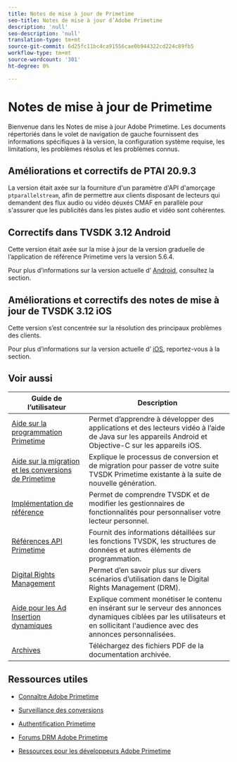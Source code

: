 ```yaml
---
title: Notes de mise à jour de Primetime
seo-title: Notes de mise à jour d’Adobe Primetime
description: 'null'
seo-description: 'null'
translation-type: tm+mt
source-git-commit: 6d25fc11bc4ca91556cae0b944322cd224c89fb5
workflow-type: tm+mt
source-wordcount: '301'
ht-degree: 0%

---
```



# Notes de mise à jour de Primetime

Bienvenue dans les Notes de mise à jour Adobe Primetime. Les documents répertoriés dans le volet de navigation de gauche fournissent des informations spécifiques à la version, la configuration système requise, les limitations, les problèmes résolus et les problèmes connus.

## Améliorations et correctifs de PTAI 20.9.3

La version était axée sur la fourniture d&#39;un paramètre d&#39;API d&#39;amorçage `ptparallelstream`, afin de permettre aux clients disposant de lecteurs qui demandent des flux audio ou vidéo déuxés CMAF en parallèle pour s&#39;assurer que les publicités dans les pistes audio et vidéo sont cohérentes.

## Correctifs dans TVSDK 3.12 Android

Cette version était axée sur la mise à jour de la version graduelle de l’application de référence Primetime vers la version 5.6.4.

Pour plus d’informations sur la version actuelle d’ [Android](../release-notes/tvsdk-3x-android.md), consultez la section.

## Améliorations et correctifs des notes de mise à jour de TVSDK 3.12 iOS

Cette version s’est concentrée sur la résolution des principaux problèmes des clients.

Pour plus d’informations sur la version actuelle d’ [iOS](../release-notes/tvsdk-3x-ios.md), reportez-vous à la section.

## Voir aussi

| Guide de l’utilisateur | Description |
|--- |--- |
| [Aide sur la programmation Primetime](/help/programming/home.md) | Permet d’apprendre à développer des applications et des lecteurs vidéo à l’aide de Java sur les appareils Android et Objective-C sur les appareils iOS. |
| [Aide sur la migration et les conversions de Primetime](/help/migration-guides/home.md) | Explique le processus de conversion et de migration pour passer de votre suite TVSDK Primetime existante à la suite de nouvelle génération. |
| [Implémentation de référence](/help/android-reference-implementation/home.md) | Permet de comprendre TVSDK et de modifier les gestionnaires de fonctionnalités pour personnaliser votre lecteur personnel. |
| [Références API Primetime](/help/reference/api-references.md) | Fournit des informations détaillées sur les fonctions TVSDK, les structures de données et autres éléments de programmation. |
| [Digital Rights Management](/help/digital-rights-management/home.md) | Permet d’en savoir plus sur divers scénarios d’utilisation dans le Digital Rights Management (DRM). |
| [Aide pour les Ad Insertion dynamiques](/help/dynamic-ad-insertion/home.md) | Explique comment monétiser le contenu en insérant sur le serveur des annonces dynamiques ciblées par les utilisateurs et en sollicitant l&#39;audience avec des annonces personnalisées. |
| [Archives](https://helpx.adobe.com/primetime/archives.html) | Téléchargez des fichiers PDF de la documentation archivée. |

## Ressources utiles

* [Connaître Adobe Primetime](https://www.adobe.com/in/marketing/primetime.html)

* [Surveillance des conversions](https://tve.helpdocsonline.com/concurrency-monitoring-introduction)

* [Authentification Primetime](https://tve.helpdocsonline.com/home)

* [Forums DRM Adobe Primetime](https://forums.adobe.com/community/adobe_access)

* [Ressources pour les développeurs Adobe Primetime](https://www.adobe.com/devnet/primetime.html)
